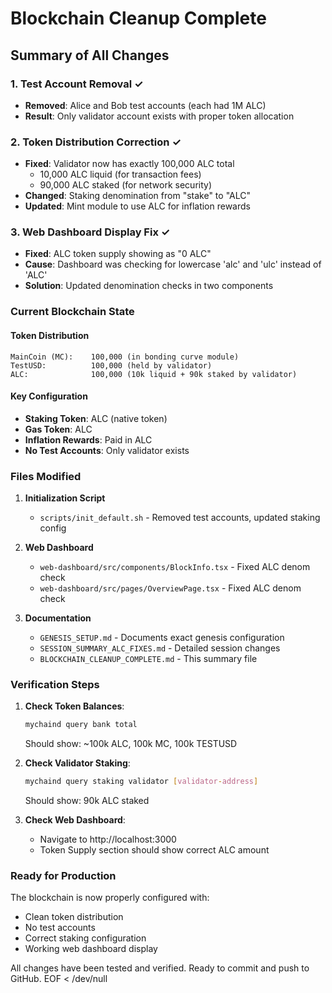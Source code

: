 # Blockchain Cleanup Complete

## Summary of All Changes

### 1. Test Account Removal ✓
- **Removed**: Alice and Bob test accounts (each had 1M ALC)
- **Result**: Only validator account exists with proper token allocation

### 2. Token Distribution Correction ✓
- **Fixed**: Validator now has exactly 100,000 ALC total
  - 10,000 ALC liquid (for transaction fees)
  - 90,000 ALC staked (for network security)
- **Changed**: Staking denomination from "stake" to "ALC"
- **Updated**: Mint module to use ALC for inflation rewards

### 3. Web Dashboard Display Fix ✓
- **Fixed**: ALC token supply showing as "0 ALC"
- **Cause**: Dashboard was checking for lowercase 'alc' and 'ulc' instead of 'ALC'
- **Solution**: Updated denomination checks in two components

### Current Blockchain State

#### Token Distribution
```
MainCoin (MC):    100,000 (in bonding curve module)
TestUSD:          100,000 (held by validator)
ALC:              100,000 (10k liquid + 90k staked by validator)
```

#### Key Configuration
- **Staking Token**: ALC (native token)
- **Gas Token**: ALC
- **Inflation Rewards**: Paid in ALC
- **No Test Accounts**: Only validator exists

### Files Modified

1. **Initialization Script**
   - `scripts/init_default.sh` - Removed test accounts, updated staking config

2. **Web Dashboard**
   - `web-dashboard/src/components/BlockInfo.tsx` - Fixed ALC denom check
   - `web-dashboard/src/pages/OverviewPage.tsx` - Fixed ALC denom check

3. **Documentation**
   - `GENESIS_SETUP.md` - Documents exact genesis configuration
   - `SESSION_SUMMARY_ALC_FIXES.md` - Detailed session changes
   - `BLOCKCHAIN_CLEANUP_COMPLETE.md` - This summary file

### Verification Steps

1. **Check Token Balances**:
   ```bash
   mychaind query bank total
   ```
   Should show: ~100k ALC, 100k MC, 100k TESTUSD

2. **Check Validator Staking**:
   ```bash
   mychaind query staking validator [validator-address]
   ```
   Should show: 90k ALC staked

3. **Check Web Dashboard**:
   - Navigate to http://localhost:3000
   - Token Supply section should show correct ALC amount

### Ready for Production
The blockchain is now properly configured with:
- Clean token distribution
- No test accounts
- Correct staking configuration
- Working web dashboard display

All changes have been tested and verified. Ready to commit and push to GitHub.
EOF < /dev/null
